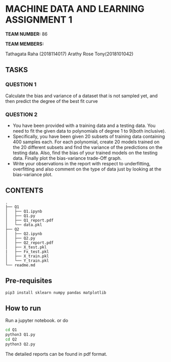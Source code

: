 # MACHINE DATA AND LEARNING ASSIGNMENT 1

**TEAM NUMBER:**  86

**TEAM MEMBERS:**

Tathagata Raha (2018114017)
Arathy Rose Tony(2018101042)

## TASKS

### QUESTION 1

Calculate the bias and variance of a dataset that is not sampled yet, and then predict the degree of the best fit curve

### QUESTION 2

- You have been provided with a training data and a testing data. You need to fit the given data to polynomials of degree 1 to 9(both inclusive).
- Specifically, you have been given 20 subsets of training data containing 400 samples each. For each polynomial, create 20 models trained on the 20 different subsets and find the variance of the predictions on the testing data. Also, find the bias of your trained models on the testing data. Finally plot the bias-variance trade-Off graph.
- Write your observations in the report with respect to underfitting, overfitting and also comment on the type of data just by looking at the bias-variance plot.

## CONTENTS

```
.
├── Q1
│   ├── Q1.ipynb
│   ├── Q1.py
│   ├── Q1_report.pdf
│   └── data.pkl
├── Q2
│   ├── Q2.ipynb
│   ├── Q2.py
│   ├── Q2_report.pdf
│   ├── X_test.pkl
|   ├── Fx_test.pkl
│   ├── X_train.pkl
│   └── Y_train.pkl
└── readme.md
```

## Pre-requisites

```less
pip3 install sklearn numpy pandas matplotlib
```

## How to run

Run a jupyter notebook. or do

```bash
cd Q1
python3 Q1.py
cd Q2
python3 Q2.py
```

The detailed reports can be found in pdf format.
